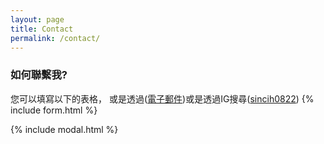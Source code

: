 ```yaml
---
layout: page
title: Contact
permalink: /contact/
---
```



### 如何聯繫我?
您可以填寫以下的表格，
或是透過(<a href="wl03078162@gmail.com" target="_blank" title="電子郵件">電子郵件</a>)或是透過IG搜尋(<a href="https://www.instagram.com/sincih0822/" target="_blank" title="sincih0822">sincih0822</a>)
{% include form.html %}

{% include modal.html %}

